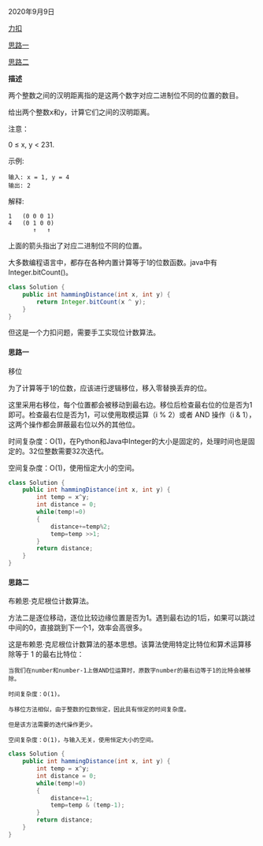 2020年9月9日

[力扣](https://leetcode-cn.com/problems/hamming-distance)

[思路一](#思路一)

[思路二](#思路二)

**描述**

两个整数之间的汉明距离指的是这两个数字对应二进制位不同的位置的数目。

给出两个整数x和y，计算它们之间的汉明距离。

注意：

0 ≤ x, y < 231.

示例:
```
输入: x = 1, y = 4
输出: 2
````
解释:
```
1   (0 0 0 1)
4   (0 1 0 0)
       ↑   ↑
```

上面的箭头指出了对应二进制位不同的位置。

大多数编程语言中，都存在各种内置计算等于1的位数函数。java中有Integer.bitCount()。
```java
class Solution {
    public int hammingDistance(int x, int y) {
        return Integer.bitCount(x ^ y); 
    }
}
```

但这是一个力扣问题，需要手工实现位计数算法。

#### 思路一

移位

为了计算等于1的位数，应该进行逻辑移位，移入零替换丢弃的位。

这里采用右移位，每个位置都会被移动到最右边。移位后检查最右位的位是否为1即可。检查最右位是否为1，可以使用取模运算（i % 2）或者 AND 操作（i & 1），这两个操作都会屏蔽最右位以外的其他位。

时间复杂度：O(1)，在Python和Java中Integer的大小是固定的，处理时间也是固定的。32位整数需要32次迭代。

空间复杂度：O(1)，使用恒定大小的空间。


```java
class Solution {
    public int hammingDistance(int x, int y) {
        int temp = x^y;
        int distance = 0;
        while(temp!=0)
        {
            distance+=temp%2;
            temp=temp >>1;
        }
        return distance;
    }
}
```

#### 思路二

布赖恩·克尼根位计数算法。

方法二是逐位移动，逐位比较边缘位置是否为1。遇到最右边的1后，如果可以跳过中间的0，直接跳到下一个1，效率会高很多。

这是布赖恩·克尼根位计数算法的基本思想。该算法使用特定比特位和算术运算移除等于 1 的最右比特位：
```
当我们在number和number-1上做AND位运算时，原数字number的最右边等于1的比特会被移除。
```
```
时间复杂度：O(1)。

与移位方法相似，由于整数的位数恒定，因此具有恒定的时间复杂度。

但是该方法需要的迭代操作更少。

空间复杂度：O(1)，与输入无关，使用恒定大小的空间。
```
```java
class Solution {
    public int hammingDistance(int x, int y) {
        int temp = x^y;
        int distance = 0;
        while(temp!=0)
        {
            distance+=1;
            temp=temp & (temp-1);
        }
        return distance;
    }
}
```



